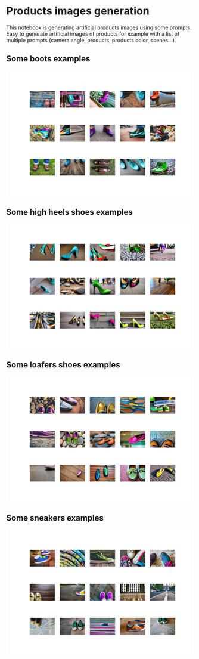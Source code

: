 # Products images generation

This notebook is generating artificial products images using some prompts.
Easy to generate artificial images of products for example with a list of multiple prompts (camera angle, products, products color, scenes...).

## Some boots examples
<img src="plot_boots.jpg">

## Some high heels shoes examples
<img src="plot_high heels shoes.jpg">

## Some loafers shoes examples
<img src="plot_loafers shoes.jpg">

## Some sneakers examples
<img src="plot_sneakers shoes.jpg">
